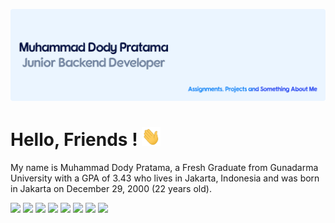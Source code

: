 [![Header](https://raw.githubusercontent.com/mdodeep/mdodeep/main/header-mdodeep-github.png "Header")](https://mdody.com/)
# Hello, Friends ! <img src="https://raw.githubusercontent.com/mdodeep/mdodeep/main/wave-hand.gif" width="30px" height="30px" />

My name is Muhammad Dody Pratama, a Fresh Graduate from Gunadarma University with a GPA of 3.43 who lives in Jakarta, Indonesia and was born in Jakarta on December 29, 2000 (22 years old).

![](https://img.shields.io/badge/Editor-Visual%20Studio%20Code-informational?style=flat&logo=visualstudiocode&logoColor=white&color=0082f8)
![](https://img.shields.io/badge/Code-HTML5-informational?style=flat&logo=html5&logoColor=white&color=0082f8)
![](https://img.shields.io/badge/Code-PHP-informational?style=flat&logo=php&logoColor=white&color=0082f8)
![](https://img.shields.io/badge/Code-JavaScript-informational?style=flat&logo=javascript&logoColor=white&color=0082f8)
![](https://img.shields.io/badge/Code-Jquery-informational?style=flat&logo=jquery&logoColor=white&color=0082f8)
![](https://img.shields.io/badge/Code-Bootstrap%20Framework-informational?style=flat&logo=bootstrap&logoColor=white&color=0082f8)
![](https://img.shields.io/badge/Tools-Laragon-informational?style=flat&logo=laragon&logoColor=white&color=0082f8)
![](https://img.shields.io/badge/Tools-MySQL-informational?style=flat&logo=mysql&logoColor=white&color=0082f8)
